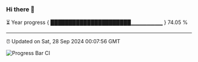 ### Hi there 👋

⏳ Year progress { ██████████████████████▁▁▁▁▁▁▁▁ } 74.05 %

---

⏰ Updated on Sat, 28 Sep 2024 00:07:56 GMT

![Progress Bar CI](https://github.com/EinsPommes/EinsPommes/blob/main/.github/workflows/main.yml)
